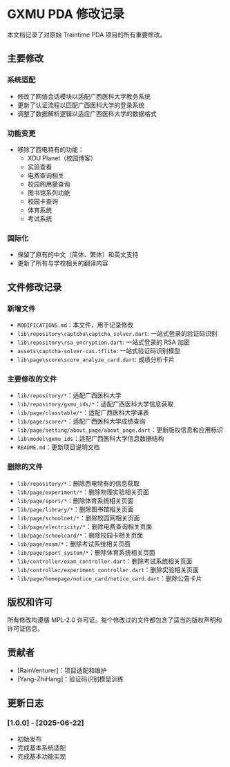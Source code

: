 # GXMU PDA 修改记录

本文档记录了对原始 Traintime PDA 项目的所有重要修改。

## 主要修改

### 系统适配
- 修改了网络会话模块以适配广西医科大学教务系统
- 更新了认证流程以匹配广西医科大学的登录系统
- 调整了数据解析逻辑以适应广西医科大学的数据格式

### 功能变更
- 移除了西电特有的功能：
  - XDU Planet（校园博客）
  - 实验查看
  - 电费查询相关
  - 校园网用量查询
  - 图书馆系列功能
  - 校园卡查询
  - 体育系统
  - 考试系统

### 国际化
- 保留了原有的中文（简体、繁体）和英文支持
- 更新了所有与学校相关的翻译内容

## 文件修改记录

### 新增文件
- `MODIFICATIONS.md`：本文件，用于记录修改
- `lib\repository\captcha\captcha_solver.dart`: 一站式登录的验证码识别
- `lib\repository\rsa_encryption.dart`: 一站式登录的 RSA 加密
- `assets\captcha-solver-cas.tflite`: 一站式验证码识别模型
- `lib\page\score\score_analyze_card.dart`: 成绩分析卡片

### 主要修改的文件
- `lib/repository/*`：适配广西医科大学
- `lib/repository/gxmu_ids/*`：适配广西医科大学信息获取
- `lib/page/classtable/*`：适配广西医科大学课表
- `lib/page/score/*`：适配广西医科大学成绩查询
- `lib/page/setting/about_page/about_page.dart`：更新版权信息和应用标识
- `lib\model\gxmu_ids`：适配广西医科大学信息数据结构
- `README.md`：更新项目说明文档

### 删除的文件
- `lib/repository/*`：删除西电特有的信息获取
- `lib/page/experiment/*`：删除物理实验相关页面
- `lib/page/sport/*`：删除体育系统相关页面
- `lib/page/library/*`：删除图书馆相关页面
- `lib/page/schoolnet/*`：删除校园网相关页面
- `lib/page/electricity/*`：删除电费查询相关页面
- `lib/page/schoolcard/*`：删除校园卡相关页面
- `lib/page/exam/*`：删除考试系统相关页面
- `lib/page/sport_system/*`：删除体育系统相关页面
- `lib/controller/exam_controller.dart`：删除考试系统相关页面
- `lib/controller/experiment_controller.dart`：删除实验相关页面
- `lib/page/homepage/notice_card/notice_card.dart`：删除公告卡片

## 版权和许可

所有修改均遵循 MPL-2.0 许可证。每个修改过的文件都包含了适当的版权声明和许可证信息。

## 贡献者

- [RainVenturer]：项目适配和维护
- [Yang-ZhiHang]：验证码识别模型训练

## 更新日志

### [1.0.0] - [2025-06-22]
- 初始发布
- 完成基本系统适配
- 完成基本功能实现
